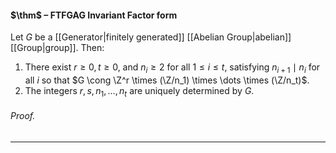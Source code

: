 #### $\thm$ – FTFGAG Invariant Factor form
Let $G$ be a [[Generator|finitely generated]] [[Abelian Group|abelian]] [[Group|group]]. Then: 
1. There exist $r \geq 0, t \geq 0$, and $n_i \geq 2$ for all $1\leq i\leq t$, satisfying $n_{i+1} \mid n_i$ for all $i$ so that $G \cong \Z^r \times (\Z/n_1) \times \dots \times (\Z/n_t)$.
2. The integers $r,s,n_1,\ldots ,n_t$ are uniquely determined by $G$.

###### *Proof.* 
***